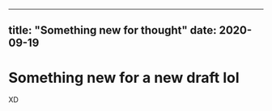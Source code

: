 
---
title: "Something new for thought"
date: 2020-09-19
---

# Something new for a new draft lol


XD
